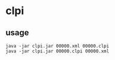 # clpi

## usage

    java -jar clpi.jar 00000.xml 00000.clpi
    java -jar clpi.jar 00000.clpi 00000.xml
